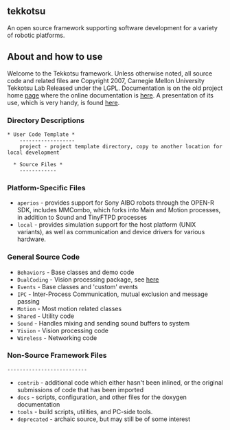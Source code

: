 ## tekkotsu

An open source framework supporting software development for a variety of robotic platforms. 

## About and how to use

Welcome to the Tekkotsu framework. Unless otherwise noted, all source code and related files are Copyright 2007, Carnegie Mellon University Tekkotsu Lab Released under the LGPL. Documentation is on the old project home [page](http://www.Tekkotsu.org/) where the online documentation is [here](https://www.cs.cmu.edu/~dst/Tekkotsu/Tutorial/docs.shtml). A presentation of its use, which is very handy, is found [here](/learning/sigcse07-workshop-slides.pdf).

### Directory Descriptions
```
* User Code Template *
    ------------------
    project - project template directory, copy to another location for local development

  * Source Files *
    ------------
```
### Platform-Specific Files

* `aperios` - provides support for Sony AIBO robots through the OPEN-R SDK, includes MMCombo, which forks into Main and Motion processes, in addition to Sound and TinyFTPD processes
* `local` - provides simulation support for the host platform (UNIX variants), as well as communication and device drivers for various hardware.

### General Source Code

* `Behaviors` - Base classes and demo code
* `DualCoding` - Vision processing package, see [here](http://www.cs.cmu.edu/~dst/Tekkotsu/Tutorial/vr-intro.shtml)
* `Events` - Base classes and 'custom' events
* `IPC` - Inter-Process Communication, mutual exclusion and message passing
* `Motion` - Most motion related classes
* `Shared` - Utility code
* `Sound` - Handles mixing and sending sound buffers to system
* `Vision` - Vision processing code
* `Wireless` - Networking code

### Non-Source Framework Files
    --------------------------
* `contrib` - additional code which either hasn't been inlined, or the original submissions of code that has been imported
* `docs` - scripts, configuration, and other files for the doxygen documentation
* `tools` - build scripts, utilities, and PC-side tools.
* `deprecated` - archaic source, but may still be of some interest
